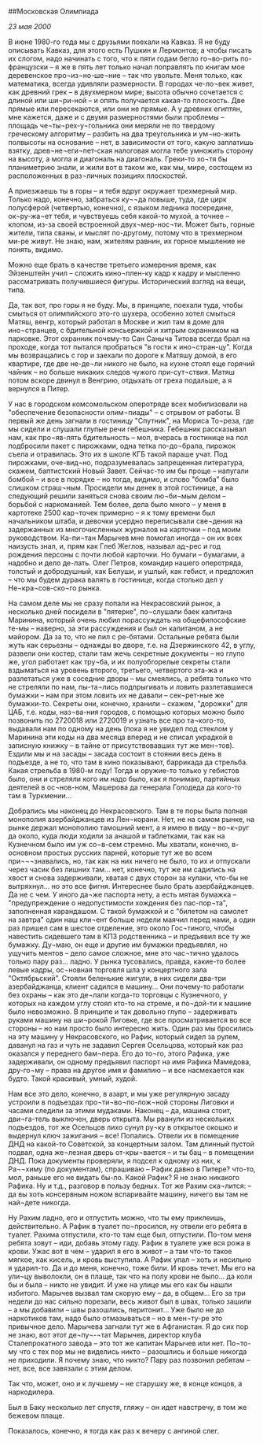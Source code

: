 ##Московская Олимпиада

_23 мая 2000_

В июне 1980-го года мы с друзьями поехали на Кавказ. Я не буду описывать Кавказ, для этого есть Пушкин и Лермонтов; а чтобы писать их слогом, надо начинать с того, что к пяти годам бегло го¬во-рить по-французски – я же в пять лет только начал поправлять по книгам мое деревенское про¬из¬но-ше¬ние – так что увольте. Меня только, как математика, всегда удивляли размерности. В городах че-ло¬век живет, как древний грек – в двухмерном мире; высота обычно сочетается с длиной или ши¬ри-ной – и опять получается какая-то плоскость. Две прямые или пересекаются, или они не прямые. А у древних египтян, мне кажется, даже и с двумя размерностями были проблемы – площадь че¬ты¬рех-у¬гольника они меряли не по твердому греческому алгоритму – разбить на два треугольника и ум¬но-жить полвысоты на основание – нет, в зависимости от того, какую заплатишь взятку, древ¬не¬еги¬пет-ская налоговая могла тебе умножить сторону на высоту, а могла и диагональ на диагональ. Греки-то хо¬тя бы планиметрию знали, и жили вот в таком же, как мы, мире, состощем из расположенных в раз¬личных позициях плоскостей.

А приезжаешь ты в горы – и тебя вдруг окружает трехмерный мир. Только надо, конечно, забраться ку¬¬да повыше, туда, где цирк полусферой (четвертью, конечно), с языком ледника посередине, ок¬ру-жа¬ет тебя, и чувствуешь себя какой-то мухой, а точнее – клопом, из-за своей встроенной двух¬мер-нос¬ти. Может быть, горные жители, типа сваны, и мыслят по-другому, потому что в трехмерном ми-ре живут. Не знаю, нам, жителям равнин, их горное мышление не понять, видимо.

Можно еще брать в качестве третьего измерения время, как Эйзенштейн учил – сложить кино¬плен-ку кадр к кадру и мысленно рассматривать получившиеся фигуры. Исторический взгляд на вещи, типа.

Да, так вот, про горы я не буду. Мы, в принципе, поехали туда, чтобы смыться от олимпийского это-го шухера, особенно хотел смыться Матяш, венгр, который работал в Москве и жил там в доме для ино¬странцев, с бдительной консьержкой и хитрым охранником на парковке. Этот охранник почему-то Сан Саныча Титова всегда брал на проходе, когда тот пытался пробраться "в гости к ино¬стран-цу". Когда мы возвращались с гор и заехали по дороге к Матяшу домой, в его квартире, где две не-де¬ли никого не было, на кухне стоял еще горячий чайник – но больше никаких следов чужого при-сут¬ствия. Матяш потом вскоре двинул в Венгрию, отдыхать от греха подальше, а я вернулся в Питер.

У нас в городском комсомольском оперотряде всех мобилизовали на "обеспечение безопасности олим¬пиады" – с отрывом от работы. В первый же день загнали в гостиницу "Спутник", на Мориса То¬реза, где мы сидели и слушали глупые речи гебешника. Гебешник рассказывал нам, как про¬яв-лять бдительность – мол, вчерась в гостинице на пол подбросили пакет с пирожками, одна тетка по-до¬брала, пирожок съела и отравилась. Это их в школе КГБ такой параше учат. Под пирожками, оче-вид¬но, подразумевалась запрещенная литература, скажем, баптистский Новый Завет. Сейчас-то им бы проще – напугали бомбой – и все в порядке – но тогда, видимо, и слово "бомба" было слишком страш¬ным. Просидели мы денек в этой гостинице, а на следующий решили заняться снова своим лю¬би¬мым делом – борьбой с наркоманией. Тем более, дела было много – у меня в картотеке 2500 кар¬точек примерно – я к тому времени был начальником штаба, и девочки усердно переписывали све¬дения на задержанных из многочисленных журналов на карточки – под моим руководством. Ка-пи¬тан Марычев мне помогал иногда – он их всех наизусть знал, и, прям как Глеб Жеглов, называл ад¬рес и год рождения персоны с почти любой карточки. Но бумаги – бумагами, а надобно и дело де-лать. Олег Петров, командир нашего оперотряда, толстый и добродушный, как Белуши, и ушлый, как гебист, и предложил – что мы будем дурака валять в гостинице, когда столько дел у Не¬кра¬сов-ско¬го рынка.

На самом деле мы не сразу попали на Некрасовский рынок, а несколько дней посидели в "пятерке", по¬слушали баек капитана Маринина, который очень любил порассуждать на общефилософские те-мы – наверно, за эти рассуждения и был он капитаном, а не майором. Да за то, что не пил с ре-бятами. Остальные ребята были жуть как серьезны – однажды во дворе, т.е. на Дзержинского 42, в углу, развели они костер, стали там жечь секретные документы – но глупо же, угол работает как тру¬ба, и их полуобгорелые секреты стали вздыматься на уровень второго, третьего, четвертого эта-жа и разлетаться уже в соседние дворы – мы смеялись, а ребята только что не стреляли по нам, пы-та¬лись подпрыгивать и ловить разлетавшиеся бумажки – нам при этом ловить их не давали – сек¬рет-ные же бумажки-то. Секреты они, конечно, хранили – скажем, "дорожки" для ЦАБ, т.е. коды, наз¬ва-ния городов, с помощью которых можно было позвонить по 2720018 или 2720019 и узнать все про та¬кого-то, выдавали нам по одному на день (пока я не увидел под стеклом у Маринина эти коды на два месяца вперед и не списал украдкой в записную книжку – в тайне от присутствовавших тут же мен¬тов). Ездили мы и на засады – засада состоит в стоянии весь день в подъезде, а не то, что там
в кино показывают, баррикада да стрельба. Какая стрельба в 1980-м году! Тогда и оружие-то только у гебистов было, они и стреляли кого им надо было, как я понимаю, партийных деятелей в ос¬нов-ном, Машерова да генерала Голодеда да кого-то там в Туркмении...

Добрались мы наконец до Некрасовского. Там в те поры была полная монополия азербайджанцев из Лен¬корани. Нет, не на самом рынке, на рынке держал монополию тамошний мент, а я имею в виду – во¬к¬руг да около, куда люди ходили за анашой и таблетками, так как на Кузнечном было им уж со¬в-сем стремно. Мы хватали, конечно, в-основном простых русских парней, которые тут же во всем при¬¬¬знавались, но, так как на них ничего не было, то их и отпускали через часик без лишних там... нет, конечно, тут же им садились на хвост и снова задерживали, хватая с двух сторон за кулаки, что-бы не вытряхнул... но это все фигня. Интереснее было брать азербайджанцев. Да не с чем. У иного да¬же паспорта нету, а есть мятая бумажка – "предупреждение о недопустимости хождения без пас-пор¬та", заполненная карандашом. С такой бумажкой и с "билетом на самолет на завтра" один наш кли¬ент больше недели маячил перед нами, а один раз пришел сам в шестое отделение, это около Гос¬тиного, чтобы навестить сидевшего там в КПЗ родственника – и предъявил все ту же бумажку. Ду¬маю, он еще и другие им бумажки предъявлял, но ущучить ментов – дело самое сложное, мне это час¬тично удалось только пару раз... ладно. У рынка тусовались, правда, какие-то более левые кадры, ос¬новная торговля шла у концертного зала "Октябрьский". Стояли беленькие жигули, в них сидели два-три азербайджанца, клиент садился в машину... Они почему-то работали без охраны – как это де¬лали когда-то торговцы с Кузнечного, у которых на каждом углу стоял кто-то на стреме, и по¬дой-ти к машине было невозможно. В принципе и так довольно глупо – задерживать руками машину на ши¬рокой Лиговке, где все просматривается во все стороны – но нам просто было интересно жить. Один раз мы бросились на эту машину у Некрасовского, но Рафик, который сидел за рулем, даванул на газ и чуть не задавил Сергея Осельцова, который как раз оказался у переднего бам¬пера. Его до то¬го, этого Рафика, уже задерживали, он одному предъявил паспорт на имя Рафика Мамедова, дру-го¬му – права на другое имя и фамилию – и все насмехается как будто. Такой красивый, умный, худой.

Нам все это дело, конечно, в азарт, и мы уже регулярную засаду устроили в подъездах про¬ти¬во¬по-лож¬ной стороны Лиговки и часами следили за этими мудаками. Наконец – да, машина стоит, дви¬га-тель выключен, дверь открыта. Мы рванули из нескольких подъездов, тот же Осельцов лихо сунул ру¬ку в открытое окошко и выдернул ключ зажигания – все! Попались. Отвели их в помещение ДНД на какой-то Советской, за концертным залом. Там длинный пустой подвал, одна же¬лезная дверь от-кры¬вается – и ты бац – в помещении ДНД. Пока документы проверяли, я подсел к одному из них, к Ра¬¬химу (по документам), спрашиваю – Рафик давно в Питере? что-то, мол, раньше его не видать бы-ло. Какой Рафик? Я не знаю никакого Рафика. Ну и т.д., разговор в пользу бедных. Тот же Рахим ска¬лится: – да вы хоть консервным ножом вспаривайте машину, ничего вы там не най¬дете никогда.

Ну Рахим ладно, его и отпустить можно, что ты ему приклеишь, действительно. А Рафик в туалет по¬просился, ну отвели его ребята в туалет. Рахима отпустили, кто-то там еще был, отпустили. По-том меня ребята зовут – иди, добавь этому гаду. Рафик в туалете уже вся рожа в крови. Ужас вот в чем – ударил я его в живот – а там что-то такое мягкое, как кисель, и кровь выступила. А Рафик упал – хоть и несильно я ударил-то. Да и до меня, конечно, тоже били. И кровь течет. Мы его на ули¬цу выволокли, он в плаще, так что на полу крови не было... да коли бы и была – никто не увидит. И уже на улице мы его как бы нашли избитого. Марычев вызвал там скорую ему – да, в общем... Его за три недели до нас сильно порезали, весь живот был в швах, только зашили – а мы добавили – швы разошлись, перитонит... Уже было не до наркотиков там, надо было отмазываться – но в мен¬ту-ре это привычное дело. Марычева загнали тут же в Афганистан. Я до сих пор не знаю, вот этот де¬пу¬-¬тат Марычев, директор клуба Сталепрокатного завода – это тот же капитан Марычев или нет. По¬то-му что с тех пор мы не виделись никто – разошлись и больше никогда не приходили. Я почему знаю, что никто? Пару раз позвонил ребятам – нет, все, все завязали с этим делом.

Так что, может, оно и к лучшему – не старушку же, в конце концов, а наркодилера.

Был в Баку несколько лет спустя, гляжу – он идет навстречу, в том же бежевом плаще.

Показалось, конечно, я тогда как раз к вечеру с ангиной слег.
